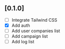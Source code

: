 [0.1.0]
-------
- [ ] Integrate Tailwind CSS
- [x] Add auth
- [ ] Add user companies list
- [ ] Add campaign list
- [ ] Add log list
